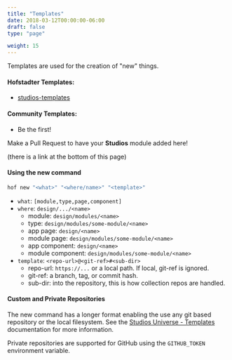 ```yaml
---
title: "Templates"
date: 2018-03-12T00:00:00-06:00
draft: false
type: "page"

weight: 15
---
```


Templates are used for the creation of "new" things.


#### Hofstadter Templates:

- [studios-templates](https://github.com/hofstadter-io/studios-templates)


#### Community Templates:

- Be the first!

Make a Pull Request to have your __Studios__ module added here!

(there is a link at the bottom of this page)


#### Using the new command

```sh
hof new "<what>" "<where/name>" "<template>"
```

- `what`: `[module,type,page,component]`
- `where`: `design/.../<name>`
    - module: `design/modules/<name>`
    - type: `design/modules/some-module/<name>`
    - app page: `design/<name>`
    - module page: `design/modules/some-module/<name>`
    - app component: `design/<name>`
    - module component: `design/modules/some-module/<name>`
- `template`: `<repo-url>@<git-ref>#<sub-dir>`
    - repo-url: `https://...` or a local path. If local, git-ref is ignored.
    - git-ref: a branch, tag, or commit hash.
    - sub-dir: into the repository, this is how collection repos are handled.

#### Custom and Private Repositories

The new command has a longer format enabling the use
any git based repository or the local filesystem.
See the [Studios Universe - Templates](/universe/templates) documentation for more information.

Private repositories are supported for GitHub using
the `GITHUB_TOKEN` environment variable.

